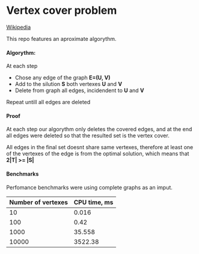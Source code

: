 # Vertex cover problem

[Wikipedia](https://en.wikipedia.org/wiki/Vertex_cover)

This repo features an aproximate algorythm.

#### Algorythm:
At each step
- Chose any edge of the graph **E=(U, V)**
- Add to the silution **S** both vertexes **U** and **V**
- Delete from graph all edges, incidendent to **U** and **V**

Repeat untill all edges are deleted

#### Proof

At each step our algorythm only deletes the covered edges, and at the end all edges were deleted so that the resulted set is the vertex cover.

All edges in the final set doesnt share same vertexes, therefore at least one of the vertexes of the edge is from the optimal solution, which means that **2|T| >= |S|**

#### Benchmarks 

Perfomance benchmarks were using complete graphs as an imput.

Number of vertexes  | CPU time, ms
------------- | -------------
10 | 0.016
100 | 0.42 
1000 | 35.558
10000 | 3522.38


